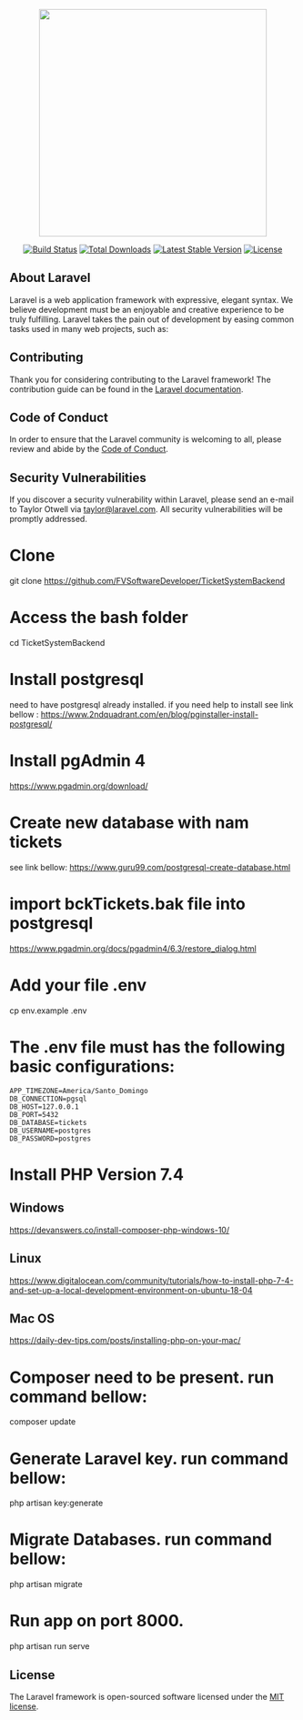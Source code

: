 <p align="center"><img src="https://res.cloudinary.com/dtfbvvkyp/image/upload/v1566331377/laravel-logolockup-cmyk-red.svg" width="400"></p>

<p align="center">
<a href="https://travis-ci.org/laravel/framework"><img src="https://travis-ci.org/laravel/framework.svg" alt="Build Status"></a>
<a href="https://packagist.org/packages/laravel/framework"><img src="https://poser.pugx.org/laravel/framework/d/total.svg" alt="Total Downloads"></a>
<a href="https://packagist.org/packages/laravel/framework"><img src="https://poser.pugx.org/laravel/framework/v/stable.svg" alt="Latest Stable Version"></a>
<a href="https://packagist.org/packages/laravel/framework"><img src="https://poser.pugx.org/laravel/framework/license.svg" alt="License"></a>
</p>

## About Laravel

Laravel is a web application framework with expressive, elegant syntax. We believe development must be an enjoyable and creative experience to be truly fulfilling. Laravel takes the pain out of development by easing common tasks used in many web projects, such as:

## Contributing

Thank you for considering contributing to the Laravel framework! The contribution guide can be found in the [Laravel documentation](https://laravel.com/docs/contributions).

## Code of Conduct

In order to ensure that the Laravel community is welcoming to all, please review and abide by the [Code of Conduct](https://laravel.com/docs/contributions#code-of-conduct).

## Security Vulnerabilities

If you discover a security vulnerability within Laravel, please send an e-mail to Taylor Otwell via [taylor@laravel.com](mailto:taylor@laravel.com). All security vulnerabilities will be promptly addressed.

# Clone

git clone https://github.com/FVSoftwareDeveloper/TicketSystemBackend

# Access the bash folder

cd TicketSystemBackend

# Install postgresql

need to have postgresql already installed. if you need help to install see link bellow :
https://www.2ndquadrant.com/en/blog/pginstaller-install-postgresql/

# Install pgAdmin 4

https://www.pgadmin.org/download/

# Create new database with nam tickets

see link bellow:
https://www.guru99.com/postgresql-create-database.html

# import bckTickets.bak file into postgresql

https://www.pgadmin.org/docs/pgadmin4/6.3/restore_dialog.html

# Add your file .env

cp env.example .env

# The .env file must has the following basic configurations:

```
APP_TIMEZONE=America/Santo_Domingo
DB_CONNECTION=pgsql
DB_HOST=127.0.0.1
DB_PORT=5432
DB_DATABASE=tickets
DB_USERNAME=postgres
DB_PASSWORD=postgres
```
# Install PHP Version 7.4

## Windows
https://devanswers.co/install-composer-php-windows-10/

## Linux
https://www.digitalocean.com/community/tutorials/how-to-install-php-7-4-and-set-up-a-local-development-environment-on-ubuntu-18-04

## Mac OS
https://daily-dev-tips.com/posts/installing-php-on-your-mac/

# Composer need to be present. run command bellow:

composer update

# Generate Laravel key. run command bellow:

php artisan key:generate

# Migrate Databases. run command bellow:

php artisan migrate

# Run app on port 8000.

php artisan run serve

## License

The Laravel framework is open-sourced software licensed under the [MIT license](https://opensource.org/licenses/MIT).
